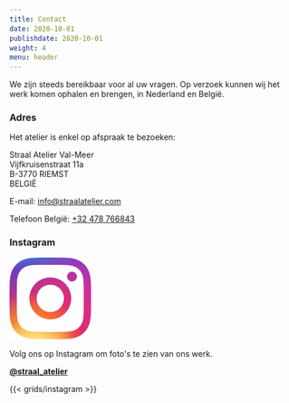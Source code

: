 ```yaml
---
title: Contact
date: 2020-10-01
publishdate: 2020-10-01
weight: 4
menu: header
---
```


We zijn steeds bereikbaar voor al uw vragen. Op verzoek kunnen wij het
werk komen ophalen en brengen, in Nederland en België.

### Adres

Het atelier is enkel op afspraak te bezoeken:

Straal Atelier Val-Meer  
Vijfkruisenstraat 11a  
B-3770 RIEMST  
BELGIË

E-mail: [info@straalatelier.com](mailto:info@straalatelier.com)

Telefoon België: [+32 478 766843](tel:+32478766843)

### Instagram

![Volg Straal Atelier Valmeer op Instagram](IG_Glyph_Fill.png "Volg @straal_atelier op Instagram")

Volg ons op Instagram om foto's te zien van ons werk.

[**@straal_atelier**](https://www.instagram.com/straal_atelier/)

{{< grids/instagram >}}
